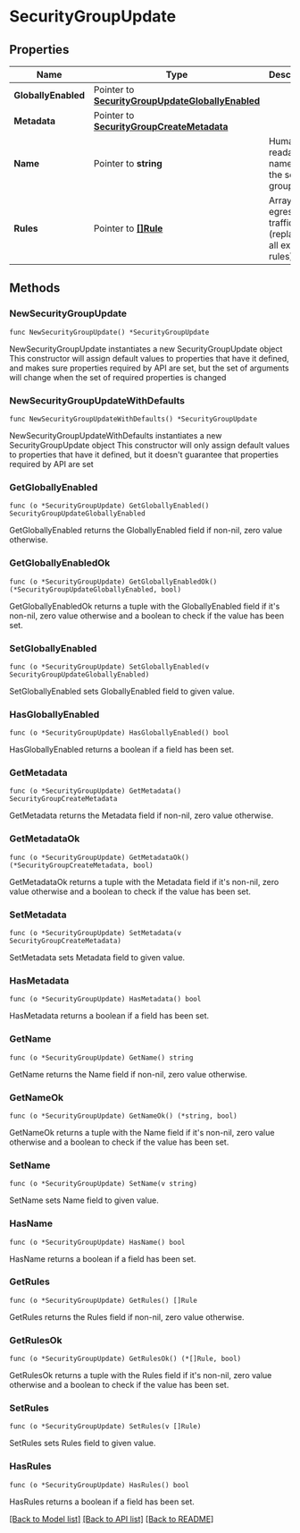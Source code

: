 # SecurityGroupUpdate

## Properties

Name | Type | Description | Notes
------------ | ------------- | ------------- | -------------
**GloballyEnabled** | Pointer to [**SecurityGroupUpdateGloballyEnabled**](SecurityGroupUpdateGloballyEnabled.md) |  | [optional] 
**Metadata** | Pointer to [**SecurityGroupCreateMetadata**](SecurityGroupCreateMetadata.md) |  | [optional] 
**Name** | Pointer to **string** | Human-readable name for the security group | [optional] 
**Rules** | Pointer to [**[]Rule**](Rule.md) | Array of egress traffic rules (replaces all existing rules) | [optional] 

## Methods

### NewSecurityGroupUpdate

`func NewSecurityGroupUpdate() *SecurityGroupUpdate`

NewSecurityGroupUpdate instantiates a new SecurityGroupUpdate object
This constructor will assign default values to properties that have it defined,
and makes sure properties required by API are set, but the set of arguments
will change when the set of required properties is changed

### NewSecurityGroupUpdateWithDefaults

`func NewSecurityGroupUpdateWithDefaults() *SecurityGroupUpdate`

NewSecurityGroupUpdateWithDefaults instantiates a new SecurityGroupUpdate object
This constructor will only assign default values to properties that have it defined,
but it doesn't guarantee that properties required by API are set

### GetGloballyEnabled

`func (o *SecurityGroupUpdate) GetGloballyEnabled() SecurityGroupUpdateGloballyEnabled`

GetGloballyEnabled returns the GloballyEnabled field if non-nil, zero value otherwise.

### GetGloballyEnabledOk

`func (o *SecurityGroupUpdate) GetGloballyEnabledOk() (*SecurityGroupUpdateGloballyEnabled, bool)`

GetGloballyEnabledOk returns a tuple with the GloballyEnabled field if it's non-nil, zero value otherwise
and a boolean to check if the value has been set.

### SetGloballyEnabled

`func (o *SecurityGroupUpdate) SetGloballyEnabled(v SecurityGroupUpdateGloballyEnabled)`

SetGloballyEnabled sets GloballyEnabled field to given value.

### HasGloballyEnabled

`func (o *SecurityGroupUpdate) HasGloballyEnabled() bool`

HasGloballyEnabled returns a boolean if a field has been set.

### GetMetadata

`func (o *SecurityGroupUpdate) GetMetadata() SecurityGroupCreateMetadata`

GetMetadata returns the Metadata field if non-nil, zero value otherwise.

### GetMetadataOk

`func (o *SecurityGroupUpdate) GetMetadataOk() (*SecurityGroupCreateMetadata, bool)`

GetMetadataOk returns a tuple with the Metadata field if it's non-nil, zero value otherwise
and a boolean to check if the value has been set.

### SetMetadata

`func (o *SecurityGroupUpdate) SetMetadata(v SecurityGroupCreateMetadata)`

SetMetadata sets Metadata field to given value.

### HasMetadata

`func (o *SecurityGroupUpdate) HasMetadata() bool`

HasMetadata returns a boolean if a field has been set.

### GetName

`func (o *SecurityGroupUpdate) GetName() string`

GetName returns the Name field if non-nil, zero value otherwise.

### GetNameOk

`func (o *SecurityGroupUpdate) GetNameOk() (*string, bool)`

GetNameOk returns a tuple with the Name field if it's non-nil, zero value otherwise
and a boolean to check if the value has been set.

### SetName

`func (o *SecurityGroupUpdate) SetName(v string)`

SetName sets Name field to given value.

### HasName

`func (o *SecurityGroupUpdate) HasName() bool`

HasName returns a boolean if a field has been set.

### GetRules

`func (o *SecurityGroupUpdate) GetRules() []Rule`

GetRules returns the Rules field if non-nil, zero value otherwise.

### GetRulesOk

`func (o *SecurityGroupUpdate) GetRulesOk() (*[]Rule, bool)`

GetRulesOk returns a tuple with the Rules field if it's non-nil, zero value otherwise
and a boolean to check if the value has been set.

### SetRules

`func (o *SecurityGroupUpdate) SetRules(v []Rule)`

SetRules sets Rules field to given value.

### HasRules

`func (o *SecurityGroupUpdate) HasRules() bool`

HasRules returns a boolean if a field has been set.


[[Back to Model list]](../README.md#documentation-for-models) [[Back to API list]](../README.md#documentation-for-api-endpoints) [[Back to README]](../README.md)


